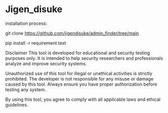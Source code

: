 # Jigen_disuke

installation process:

git clone https://github.com/jigendisuke/admin_finder/tree/main

pip install -r requirement.text



Disclaimer
This tool is developed for educational and security testing purposes only. It is intended to help security researchers and professionals analyze and improve security systems.

Unauthorized use of this tool for illegal or unethical activities is strictly prohibited. The developer is not responsible for any misuse or damage caused by this tool. Always ensure you have proper authorization before testing any system.

By using this tool, you agree to comply with all applicable laws and ethical guidelines.